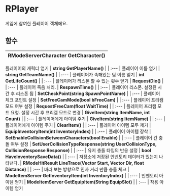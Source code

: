 # **RPlayer**

게임에 참여한 플레이어 객체에요. 
## **함수**

| **RModeServerCharacter GetCharacter()** |
| :--- |
플레이어의 캐릭터 얻기 
| **string GetPlayerName()** |
| :--- |
플레이어 이름 얻기 
| **string GetTeamName()** |
| :--- |
플레이어가 속해있는 팀 이름 얻기 
| **int GetLifeCount()** |
| :--- |
플레이어가 리스폰 할 수 있는 횟수 얻기 
| **RequestDie()** |
| :--- |
플레이어 죽음 처리. 
| **RespawnTime()** |
| :--- |
플레이어 리스폰. 설정된 시간 후 리스폰 됨 
| **SetCheckPoint(string SpawnPointName)** |
| :--- |
플레이어 체크 포인트 설정 
| **SetFreeCamMode(bool bFreeCam)** |
| :--- |
플레이어 프리캠 모드 여부 설정 
| **RequestFreeCam(float WaitTime)** |
| :--- |
플레이어 프리캠 모드 요청. 설정 시간 후 프리캠 모드로 변경 
| **GiveItem(string ItemName, int Count)** |
| :--- |
플레이어에게 아이템 주기 
| **GiveItem(string ItemName)** |
| :--- |
플레이어에게 아이템 주기 
| **ClearItem()** |
| :--- |
플레이어 아이템 모두 제거 
| **EquipInventoryItem(int InventoryIndex)** |
| :--- |
플레이어 아이템 장착 
| **SetEnableCollisionBetweenCharacters(bool Enable)** |
| :--- |
플레이어 간 충돌 여부 설정 
| **SetUserCollisionTypeResponse(string UserCollisionType, CollisionResponse Response)** |
| :--- |
유저 충돌 타입의 반응 설정 
| **bool HaveInventorySaveData()** |
| :--- |
저장소에 저장된 인벤토리 데이터가 있는지 나타낸다. 
| **RModeHitResult LineTrace(Vector Start, Vector Dir, float Distance)** |
| :--- |
바라 보는 방향으로 인자 거리 만큼 충돌 체크 
| **ModeItemServer GetInventoryItem(int InventoryIndex)** |
| :--- |
인벤토리 아이템 얻기 
| **ModeItemServer GetEquipItem(String EquipSlot)** |
| :--- |
착용 아이템 얻기 
